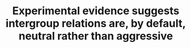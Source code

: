 ---
title: "Experimental evidence suggests intergroup relations are, by default, neutral rather than aggressive"
collection: publications
permalink: /publication/imada_mifune_2023_bbs.pdf
paperurl: '/files/Imada and Mifune (2024).pdf'
link: 'https://doi.org/10.1017/S0140525X23002728'
citation: '<u>Imada, H.</u>, & *Mifune, N. (2024). Experimental evidence suggests intergroup relations are, by default, neutral rather than aggressive. <em>Behavioral and Brain Sciences</em>, 47, e13. https://doi.org/10.1017/S0140525X23002728'
---
